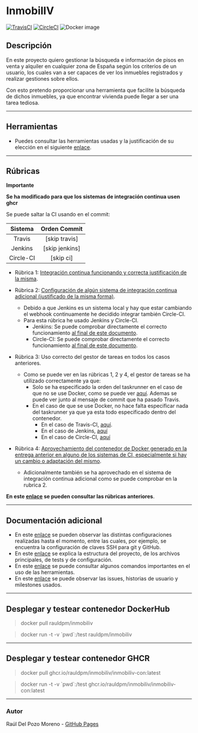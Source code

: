 # InmobilIV

[![TravisCI](https://travis-ci.com/rauldpm/InmobilIV.svg?branch=master)](https://travis-ci.com/rauldpm/InmobilIV) [![CircleCI](https://circleci.com/gh/circleci/circleci-docs.svg?style=shield)](https://circleci.com/gh/circleci/circleci-docs) ![Docker image](https://github.com/rauldpm/InmobilIV/workflows/Docker%20image/badge.svg)



## Descripción

En este proyecto quiero gestionar la búsqueda e información de pisos en venta y alquiler en cualquier zona de España según los criterios de un usuario, los cuales van a ser capaces de ver los inmuebles registrados y realizar gestiones sobre ellos.

Con esto pretendo proporcionar una herramienta que facilite la búsqueda de dichos inmuebles, ya que encontrar vivienda puede llegar a ser una tarea tediosa.

---
## Herramientas

- Puedes consultar las herramientas usadas y la justificación de su elección en el siguiente [enlace](docs/tools.md).

---
## Rúbricas

**Importante**


**Se ha modificado para que los sistemas de integración continua usen ghcr**

Se puede saltar la CI usando en el commit:

|Sistema|Orden Commit|
|:-:|:-:|
|Travis|[skip travis]|
|Jenkins|[skip jenkins]|
|Circle-CI|[skip ci]|

- Rúbrica 1: [Integración continua funcionando y correcta justificación de la misma](docs/ci_funcionando.md#id1).
  
- Rúbrica 2: [Configuración de algún sistema de integración continua adicional (justificado de la misma forma)](docs/ci_adicional.md).
  
  - Debido a que Jenkins es un sistema local y hay que estar cambiando el webhook continuamente he decidido integrar también Circle-CI.
  - Para esta rúbrica he usado Jenkins y Circle-CI.
    - Jenkins: Se puede comprobar directamente el correcto funcionamiento [al final de este documento](docs/jenkins.md#id4).
    - Circle-CI: Se puede comprobar directamente el correcto funcionamiento [al final de este documento](docs/circle-ci.md#id2).

  
- Rúbrica 3: Uso correcto del gestor de tareas en todos los casos anteriores.
  - Como se puede ver en las rúbricas 1, 2 y 4, el gestor de tareas se ha utilizado correctamente ya que:
    - Solo se ha especificado la orden del taskrunner en el caso de que no se use Docker, como se puede ver [aquí](https://github.com/rauldpm/InmobilIV/blob/673b1e476373b2f6c44ac3adcc4015f6456c3944/.travis.yml). Ademas se puede ver junto al mensaje de commit que ha pasado Travis.
    - En el caso de que se use Docker, no hace falta especificar nada del taskrunner ya que ya esta todo especificado dentro del contenedor.
      - En el caso de Travis-CI, [aquí](./.travis.yml).
      - En el caso de Jenkins, [aquí](./Jenkinsfile)
      - En el caso de Circle-CI, [aquí](./.circleci/config.yml)
  
- Rúbrica 4: [Aprovechamiento del contenedor de Docker generado en la entrega anterior en alguno de los sistemas de CI, especialmente si hay un cambio o adaptación del mismo](docs/ci_funcionando.md#id4).
  - Adicionalmente también se ha aprovechado en el sistema de integración continua adicional como se puede comprobar en la rubrica 2.


**En este [enlace](docs/rubricas.md) se pueden consultar las rúbricas anteriores**. 

---
## Documentación adicional

- En este [enlace](docs/config.md) se pueden observar las distintas configuraciones realizadas hasta el momento, entre las cuales, por ejemplo, se encuentra la configuración de claves SSH para git y GitHub.
- En este [enlace](docs/codigo.md) se explica la estructura del proyecto, de los archivos principales, de tests y de configuración.
- En este [enlace](docs/uso.md) se puede consultar algunos comandos importantes en el uso de las herramientas.
- En este [enlace](docs/issues.md) se puede observar las issues, historias de usuario y milestones usados.

---
## Desplegar y testear contenedor DockerHub

> docker pull rauldpm/inmobiliv

> docker run -t -v \`pwd\`:/test rauldpm/inmobiliv

---
## Desplegar y testear contenedor GHCR

> docker pull ghcr.io/rauldpm/inmobiliv/inmobiliv-con:latest

> docker run -t -v \`pwd\`:/test ghcr.io/rauldpm/inmobiliv/inmobiliv-con:latest

---
### Autor

Raúl Del Pozo Moreno - [GitHub Pages](https://rauldpm.github.io/InmobilIV/)